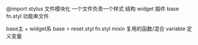 @import stylus 文件模块化  一个文件负责一个样式
结构 widget 插件  base
fn.styl  功能串文件

base主 + widget系
base > reset.styl fn.styl  mixin 复用的函数/混合  variable 定义变量